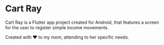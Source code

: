 # Cart Ray

Cart Ray is a Flutter app project created for Android, that features a screen for the user to register simple income movements.

Created with :heart: to my mom, attending to her specific needs.
